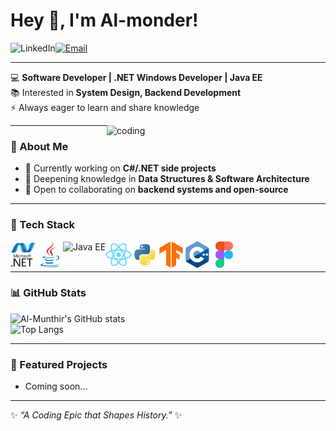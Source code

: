 # Hey 👋, I'm Al-monder!  

<a href="https://www.linkedin.com/in/al-monder-bentaher/" target="_blank"><img align="left" alt="LinkedIn" src="https://raw.githubusercontent.com/rahul-jha98/rahul-jha98/main/assets/linkedin.svg" height="18px"/></a>
<a href="mailto:almonderbentaher@email.com">
  <img alt="Email" src="https://img.shields.io/badge/Email-D14836?style=for-the-badge&logo=gmail&logoColor=white"/>
</a>
<br/>

---

💻 **Software Developer | .NET Windows Developer | Java EE**  
📚 Interested in **System Design, Backend Development**  
⚡ Always eager to learn and share knowledge  

<img align="right" alt="coding" src="https://media.giphy.com/media/qgQUggAC3Pfv687qPC/giphy.gif" width="350"/>

---

### 🧐 About Me
- 🔭 Currently working on **C#/.NET side projects**  
- 🌱 Deepening knowledge in **Data Structures & Software Architecture**  
- 🤝 Open to collaborating on **backend systems and open-source**  

---

### 🔨 Tech Stack
<a href="https://dotnet.microsoft.com/"><img align="left" alt=".NET" height="42px" src="https://raw.githubusercontent.com/devicons/devicon/master/icons/dot-net/dot-net-original-wordmark.svg"/></a>
<a href="https://www.java.com/"><img align="left" alt="Java" height="42px" src="https://raw.githubusercontent.com/devicons/devicon/master/icons/java/java-original.svg"/></a>
<a href="https://jakarta.ee/"><img align="left" alt="Java EE" height="42px" src="https://cdn.jsdelivr.net/gh/devicons/devicon/icons/java/java-original-wordmark.svg"/></a>

<a href="https://react.dev/"><img align="left" alt="React" height="42px" src="https://raw.githubusercontent.com/devicons/devicon/master/icons/react/react-original.svg"/></a>

<a href="https://www.python.org/"><img align="left" alt="Python" height="42px" src="https://raw.githubusercontent.com/devicons/devicon/master/icons/python/python-original.svg"/></a>
<a href="https://www.tensorflow.org/"><img align="left" alt="TensorFlow" height="42px" src="https://raw.githubusercontent.com/devicons/devicon/master/icons/tensorflow/tensorflow-original.svg"/></a>
<a href="https://isocpp.org/"><img align="left" alt="C++" height="42px" src="https://raw.githubusercontent.com/devicons/devicon/master/icons/cplusplus/cplusplus-original.svg"/></a>
<a href="https://www.figma.com/"><img align="left" alt="Figma" height="42px" src="https://raw.githubusercontent.com/devicons/devicon/master/icons/figma/figma-original.svg"/></a>
<br/><br/>


---

### 📊 GitHub Stats
![Al-Munthir's GitHub stats](https://github-readme-stats.vercel.app/api?username=almonder01&show_icons=true&theme=radical)  
![Top Langs](https://github-readme-stats.vercel.app/api/top-langs/?username=almonder01&layout=compact&theme=radical)  

---

### 🚀 Featured Projects
- Coming soon...  

---

✨ *“A Coding Epic that Shapes History.”* ✨
